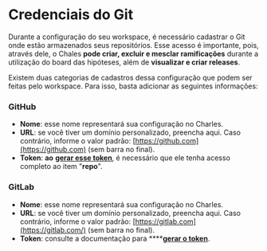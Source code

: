 # Credenciais do Git

Durante a configuração do seu workspace, é necessário cadastrar o Git onde estão armazenados seus repositórios. Esse acesso é importante, pois, através dele, o Chales **pode criar, excluir e mesclar ramificações** durante a utilização do board das hipóteses, além de **visualizar e criar releases**.

Existem duas categorias de cadastros dessa configuração que podem ser feitas pelo workspace. Para isso, basta adicionar as seguintes informações:

### GitHub

* **Nome**: esse nome representará sua configuração no Charles. 
* **URL**: se você tiver um domínio personalizado, preencha aqui. Caso contrário, informe o valor padrão: [https://github.com](https://github.com) \(sem barra no final\). 
* **Token**: **ao** [**gerar esse token**](https://help.github.com/pt/github/authenticating-to-github/creating-a-personal-access-token-for-the-command-line), é necessário que ele tenha acesso completo ao item "**repo**".

### GitLab

* **Nome**: esse nome representará sua configuração no Charles. 
* **URL**: se você tiver um domínio personalizado, preencha aqui. Caso contrário, informe o valor padrão: [https://gitlab.com](https://gitlab.com/) \(sem barra no final\). 
* **Token**: consulte a documentação para ****[**gerar o token**](https://docs.gitlab.com/ee/api/#personalproject-access-tokens).



